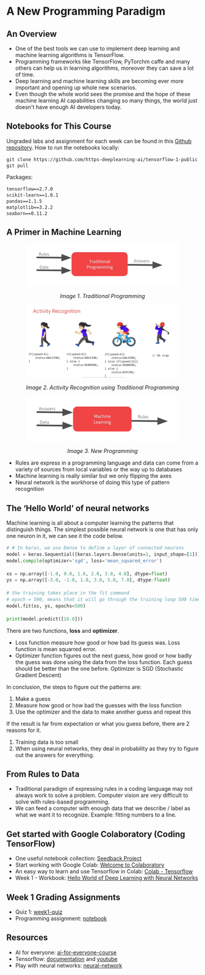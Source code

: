 # A New Programming Paradigm

## An Overview
* One of the best tools we can use to implement deep learning and machine learning algorithms is TensorFlow.
* Programming frameworks like TensorFlow, PyTorchm caffe and many others can help us in learning algorithms, moreover they can save a lot of time.
* Deep learning and machine learning skills are becoming ever more important and opening up whole new scenarios.
* Even though the whole world sees the promise and the hope of these machine learning AI capabilities changing so many things, the world just doesn't have enough AI developers today.

## Notebooks for This Course
Ungraded labs and assignment for each week can be found in this [Github repository](https://github.com/https-deeplearning-ai/tensorflow-1-public). 
How to run the notebooks locally:
```
git clone https://github.com/https-deeplearning-ai/tensorflow-1-public
git pull
```
Packages:
```
tensorflow==2.7.0
scikit-learn==1.0.1
pandas==1.1.5
matplotlib==3.2.2
seaborn==0.11.2
```

## A Primer in Machine Learning
<p align="center">
    <img src="img/capture-1.PNG" alt="traditional-programming" width="400"/>
</p>
<p align="center"><i>Image 1. Traditional Programming</i></p>

<p align="center">
    <img src="img/capture-3.PNG" alt="activity-recognition" width="400"/>
</p>
<p align="center"><i>Image 2. Activity Recognition using Traditional Programming</i></p>

<p align="center">
    <img src="img/capture-2.PNG" alt="new-programming" width="400"/>
</p>
<p align="center"><i>Image 3. New Programming</i></p>

* Rules are express in a programming language and data can come from a variety of sources from local variables or the way up to databases
* Machine learning is really similar but we only flipping the axes
* Neural network is the workhorse of doing this type of pattern recognition

## The ‘Hello World’ of neural networks
Machine learning is all about a computer learning the patterns that distinguish things. The simplest possible neural network is one that has only one neuron in it, we can see it the code below.

```python
# # In keras, we use Dense to define a layer of connected neurons
model = keras.Sequential([keras.layers.Dense(units=1, input_shape=[1])]) 
model.compile(optimizer='sgd', loss='mean_squared_error')

xs = np.array([-1.0, 0.0, 1.0, 2.0, 3.0, 4.0], dtype=float)
ys = np.array([-3.0, -1.0, 1.0, 3.0, 5.0, 7.0], dtype-float)

# the training takes place in the fit command
# epoch = 500, means that it will go through the training loop 500 times
model.fit(xs, ys, epochs=500)

print(model.predict([10.0]))
```

There are two functions, **loss** and **optimizer**. 
* Loss function measure how good or how bad its guess was. Loss function is mean squarred error.
* Optimizer function figures out the next guess, how good or how badly the guess was done using the data from the loss function. Each guess should be better than the one before. Optimizer is SGD (Stochastic Gradient Descent)

In conclusion, the steps to figure out the patterns are:
1. Make a guess
2. Measure how good or how bad the guesses with the loss function
3. Use the optimizer and the data to make another guess and repeat this

If the result is far from expectation or what you guess before, there are 2 reasons for it.
1. Training data is too small
2. When using neural networks, they deal in probability as they try to figure out the answers for everything.

## From Rules to Data
* Traditional paradigm of expressing rules in a coding language may not always work to solve a problem. Computer vision are very difficult to solve with rules-based programming.
* We can feed a computer with enough data that we describe / label as what we want it to recognize. Example: fitting numbers to a line.

## Get started with Google Colaboratory (Coding TensorFlow)

* One useful notebook collection: [Seedback Project](research.google.com/seedbank)
* Start working with Google Colab: [Welcome to Colaboratory](colab.research.google.com)
* An easy way to learn and use Tensorflow in Colab: [Colab - Tensorflow](https://medium.com/tensorflow/colab-an-easy-way-to-learn-and-use-tensorflow-d74d1686e309)
* Week 1 - Workbook: [Hello World of Deep Learning with Neural Networks](https://github.com/https-deeplearning-ai/tensorflow-1-public/blob/main/C1/W1/ungraded_lab/C1_W1_Lab_1_hello_world_nn.ipynb)

## Week 1 Grading Assignments

* Quiz 1: [week1-quiz](Graded%20Assignments/week1-quiz.md)
* Programming assignment: [notebook](Graded%20Assignments/C1W1_Assignment.ipynb)

## Resources
* AI for everyone: [ai-for-everyone-course](https://www.deeplearning.ai/program/ai-for-everyone/)
* Tensorflow: [documentation](https://www.tensorflow.org/) and [youtube](https://www.youtube.com/tensorflow)
* Play with neural networks: [neural-network](http://playground.tensorflow.org/#activation=tanh&batchSize=10&dataset=circle&regDataset=reg-plane&learningRate=0.03&regularizationRate=0&noise=0&networkShape=4,2&seed=0.83151&showTestData=false&discretize=false&percTrainData=50&x=true&y=true&xTimesY=false&xSquared=false&ySquared=false&cosX=false&sinX=false&cosY=false&sinY=false&collectStats=false&problem=classification&initZero=false&hideText=false)